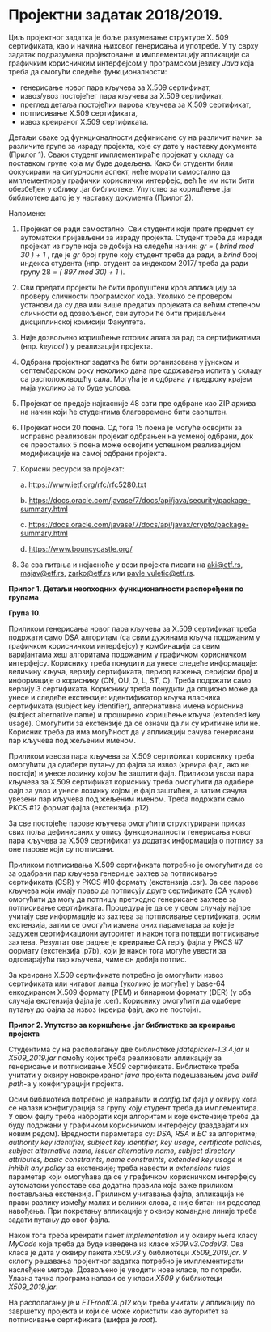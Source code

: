 # Пројектни задатак 2018/2019.

Циљ пројектног задатка је боље разумевање структуре X. 509 сертификата, као и начина
њиховог генерисања и употребе. У ту сврху задатак подразумева пројектовање и
имплементацију апликације са графичким корисничким интерфејсом у програмском
језику _Java_ која треба да омогући следеће функционалности:

- генерисање новог пара кључева за X.509 сертификат,
- извоз/увоз постојећег пара кључева за X.509 сертификат,
- преглед детаља постојећих парова кључева за X.509 сертификат,
- потписивање X.509 сертификата,
- извоз креираног X.509 сертификата.

Детаљи сваке од функционалности дефинисане су на различит начин за различите групе
за израду пројекта, које су дате у наставку документа (Прилог 1). Сваки студент
имплементираће пројекат у складу са поставком групе која му буде додељена. Како би
студенти били фокусирани на сигурносни аспект, неће морати самостално да
имплементирају графички кориснички интерфејс, већ ће им исти бити обезбеђен у облику
.jar библиотеке. Упутство за коришћење .jar библиотеке дато је у наставку документа
(Прилог 2).

Напомене:

1. Пројекат се ради самостално. Сви студенти који прате предмет су аутоматски
    пријављени за израду пројекта. Студент треба да изради пројекат из групе која се
    добија на следећи начин: _gr =_ ( _brind mod 30 ) + 1_ , где је _gr_ број групе коју студент
    треба да ради, а _brind_ број индекса студента (нпр. студент са индексом 2017/
    треба да ради групу 28 _= ( 897 mod 30) + 1_ ).
2. Сви предати пројекти ће бити пропуштени кроз апликацију за проверу сличности
    програмског кода. Уколико се провером установи да су два или више предатих
    пројеката са већим степеном сличности од дозвољеног, сви аутори ће бити
    пријављени дисциплинској комисији Факултета.


3. Није дозвољено коришћење готових алата за рад са сертификатима (нпр. _keytool_ ) у
    реализацији пројекта.
4. Одбрана пројектног задатка ће бити организована у јунском и септембарском року
    неколико дана пре одржавања испита у складу са расположивошћу сала. Могућа је
    и одбрана у предроку крајем маја уколико за то буде услова.
5. Пројекат се предаје најкасније 48 сати пре одбране као ZIP архива на начин који ће
    студентима благовремено бити саопштен.
6. Пројекат носи 20 поена. Од тога 15 поена је могуће освојити за исправно
    реализован пројекат одбрањен на усменој одбрани, док се преосталих 5 поена
    може освојити успешном реализацијом модификације на самој одбрани пројекта.
7. Корисни ресурси за пројекат:

    a. https://www.ietf.org/rfc/rfc5280.txt

    b. https://docs.oracle.com/javase/7/docs/api/java/security/package-summary.html

    c. https://docs.oracle.com/javase/7/docs/api/javax/crypto/package-summary.html

    d. https://www.bouncycastle.org/

8. За сва питања и нејасноће у вези пројекта писати на aki@etf.rs, majav@etf.rs,
    zarko@etf.rs или pavle.vuletic@etf.rs.


**Прилог 1. Детаљи неопходних функционалности распоређени по групама**

**Група 10.**

Приликом генерисања новог пара кључева за X.509 сертификат треба подржати само DSA
алгоритам (са свим дужинама кључа подржаним у графичком корисничком интерфејсу) у
комбинацији са свим варијантама хеш алгоритама подржаним у графичком корисничком
интерфејсу. Кориснику треба понудити да унесе следеће информације: величину кључа,
верзију сертификата, период важења, серијски број и информације о кориснику (CN, OU,
O, L, ST, C). Треба подржати само верзију 3 сертификата. Кориснику треба понудити да
опционо може да унесе и следеће екстензије: идентификатор кључа власника
сертификата (subject key identifier), алтернативна имена корисника (subject alternative
name) и проширено коришћење кључа (extended key usage). Омогућити за екстензије да се
означи да ли су критичне или не. Корисник треба да има могућност да у апликацији сачува
генерисани пар кључева под жељеним именом.

Приликом извоза пара кључева за X.509 сертификат кориснику треба омогућити да
одабере путању до фајла за извоз (креира фајл, ако не постоји) и унесе лозинку којом ће
заштити фајл. Приликом увоза пара кључева за X.509 сертификат кориснику треба
омогућити да одабере фајл за увоз и унесе лозинку којом је фајл заштићен, а затим сачува
увезени пар кључева под жељеним именом. Треба подржати само PKCS #12 формат фајла
(екстензија .p12).

За све постојеће парове кључева омогућити структурирани приказ свих поља дефинисаних
у опису функционалности генерисања новог пара кључева за X.509 сертификат уз додатак
информација о потпису за оне парове који су потписани.

Приликом потписивања X.509 сертификата потребно је омогућити да се за одабрани пар
кључева генерише захтев за потписивање сертификата (CSR) у PKCS #10 формату
(екстензија .csr). За све парове кључева који имају право да потписују друге сертификате
(CA услов) омогућити да могу да потпишу претходно генерисане захтеве за потписивање
сертификата. Процедура је да се у овом случају најпре учитају све информације из захтева
за потписивање сертификата, осим екстензија, затим се омогући измена оних параметара
за које је задужен сертификациони ауторитет и након тога потврди потписивање захтева.
Резултат ове радње је креирање CA reply фајла у PKCS #7 формату (екстензија .p7b), који је
након тога могуће увести за одговарајући пар кључева, чиме он добија потпис.

За креиране X.509 сертификате потребно је омогућити извоз сертификата или читавог
ланца (уколико је могуће) у base-64 енкодираном X.509 формату (PEM) и бинарном
формату (DER) (у оба случаја екстензија фајла је .cer). Кориснику омогућити да одабере
путању до фајла за извоз (креира фајл, ако не постоји).

**Прилог 2. Упутство за коришћење .jar библиотеке за креирање пројекта**

Студентима су на располагању две библиотеке _jdatepicker-1.3.4.jar_ и _Х509_2019.јаr_ помоћу
којих треба реализовати апликацију за генерисање и потписивање _Х509_ сертификата.
Библиотеке треба учитати у оквиру новокреираног _јаvа_ пројекта подешавањем _java build
path_-a у конфигурацији пројекта.

Осим библиотека потребно је направити и _config.txt_ фајл у оквиру кога се налази
конфигурација за групу коју студент треба да имплементира. У овом фајлу треба набројати
који алгоритам и које екстензије треба да буду подржани у графичком корисничком
интерфејсу (раздвајати их новим редом). Вредности параметара су: _DSA, RSA_ и _EC_ за
алгоритме; _authority key identifier, subject key identifier, key usage, certificate policies, subject
alternative name, issuer alternative name, subject directory attributes, basic constraints, name
constraints, extended key usage_ и _inhibit any policy_ за екстензије; треба навести и _extensions
rules_ параметар који омогућава да се у графичком корисничком интерфејсу аутоматски
успоставе сва додатна правила која важе приликом постављања екстензија. Приликом
учитавања фајла, апликација не прави разлику између малих и великих слова, а није
битан ни редослед навођења. При покретању апликације у оквиру командне линије треба
задати путању до овог фајла.

Након тога треба креирати пакет _implementation_ и у оквиру њега класу _MyCode_ која треба
да буде изведена из класе _x509.v3.CodeV3_. Ова класа је дата у оквиру пакета _x509.v3_ у
библиотеци _Х509_2019.јаr_. У склопу решавања пројектног задатка потребно је
имплементирати наслеђене методе. Дозвољено је уводити нове класе, по потреби.
Улазна тачка програма налази се у класи _Х509_ у библиотеци _Х509_2019.јаr_.

На располагању је и _ETFrootCA.p12_ који треба учитати у апликацију по завршетку пројекта
и који се може користити као ауторитет за потписивање сертификата (шифра је _root_).